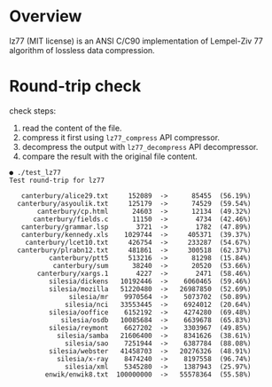 # Overview
lz77 (MIT license) is an ANSI C/C90 implementation of Lempel-Ziv 77 algorithm of lossless data compression.

# Round-trip check

check steps:
1. read the content of the file.
2. compress it first using `lz77_compress` API compressor.
3. decompress the output with `lz77_decompress` API decompressor.
4. compare the result with the original file content.

```
● ./test_lz77
Test round-trip for lz77

   canterbury/alice29.txt     152089  ->      85455  (56.19%)
  canterbury/asyoulik.txt     125179  ->      74529  (59.54%)
       canterbury/cp.html      24603  ->      12134  (49.32%)
      canterbury/fields.c      11150  ->       4734  (42.46%)
   canterbury/grammar.lsp       3721  ->       1782  (47.89%)
   canterbury/kennedy.xls    1029744  ->     405371  (39.37%)
    canterbury/lcet10.txt     426754  ->     233287  (54.67%)
  canterbury/plrabn12.txt     481861  ->     300518  (62.37%)
          canterbury/ptt5     513216  ->      81298  (15.84%)
           canterbury/sum      38240  ->      20520  (53.66%)
       canterbury/xargs.1       4227  ->       2471  (58.46%)
          silesia/dickens   10192446  ->    6060465  (59.46%)
          silesia/mozilla   51220480  ->   26987850  (52.69%)
               silesia/mr    9970564  ->    5073702  (50.89%)
              silesia/nci   33553445  ->    6924012  (20.64%)
          silesia/ooffice    6152192  ->    4274280  (69.48%)
             silesia/osdb   10085684  ->    6639678  (65.83%)
          silesia/reymont    6627202  ->    3303967  (49.85%)
            silesia/samba   21606400  ->    8341626  (38.61%)
              silesia/sao    7251944  ->    6387784  (88.08%)
          silesia/webster   41458703  ->   20276326  (48.91%)
            silesia/x-ray    8474240  ->    8197558  (96.74%)
              silesia/xml    5345280  ->    1387943  (25.97%)
         enwik/enwik8.txt  100000000  ->   55578364  (55.58%)
```
